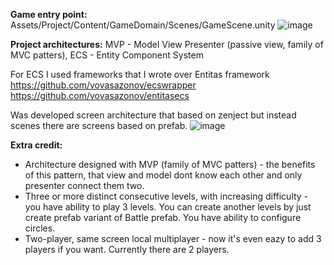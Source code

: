 **Game entry point:** 
Assets/Project/Content/GameDomain/Scenes/GameScene.unity
![image](https://github.com/vovasazonov/CommiunixTest/assets/48253536/54a00c76-1534-4e63-9917-14ef5b331cf9)


**Project architectures:**
MVP - Model View Presenter (passive view, family of MVC patters), ECS - Entity Component System

For ECS I used frameworks that I wrote over Entitas framework
https://github.com/vovasazonov/ecswrapper
https://github.com/vovasazonov/entitasecs

Was developed screen architecture that based on zenject but instead scenes there are screens based on prefab.
![image](https://github.com/vovasazonov/CommiunixTest/assets/48253536/e1e5c291-5666-4b39-ae42-295d1c20d953)

**Extra credit:**
- Architecture designed with MVP (family of MVC patters) - the benefits of this pattern, that view and model dont know each other and only presenter connect them two.
- Three or more distinct consecutive levels, with increasing difficulty - you have ability to play 3 levels. You can create another levels by just create prefab variant of Battle prefab. You have ability to configure circles.
- Two-player, same screen local multiplayer - now it's even eazy to add 3 players if you want. Currently there are 2 players.



